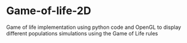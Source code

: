 # Game-of-life-2D
Game of life implementation using python code and OpenGL to display different populations simulations using the Game of Life rules
